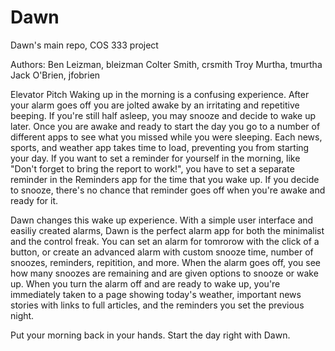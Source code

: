 # Dawn
Dawn's main repo, COS 333 project

Authors:
Ben Leizman, bleizman 
Colter Smith, crsmith
Troy Murtha, tmurtha 
Jack O'Brien, jfobrien

Elevator Pitch 
Waking up in the morning is a confusing experience. After your alarm goes off you are jolted awake by an irritating and repetitive beeping. If you're still half asleep, you may snooze and decide to wake up later. Once you are awake and ready to start the day you go to a number of different apps to see what you missed while you were sleeping. Each news, sports, and weather app takes time to load, preventing you from starting your day. If you want to set a reminder for yourself in the morning, like "Don't forget to bring the report to work!", you have to set a separate reminder in the Reminders app for the time that you wake up. If you decide to snooze, there's no chance that reminder goes off when you're awake and ready for it.

Dawn changes this wake up experience. With a simple user interface and easiliy created alarms, Dawn is the perfect alarm app for both the minimalist and the control freak. You can set an alarm for tomrorow with the click of a button, or create an advanced alarm with custom snooze time, number of snoozes, reminders, repitition, and more. When the alarm goes off, you see how many snoozes are remaining and are given options to snooze or wake up. When you turn the alarm off and are ready to wake up, you're immediately taken to a page showing today's weather, important news stories with links to full articles, and the reminders you set the previous night.

Put your morning back in your hands. Start the day right with Dawn.
